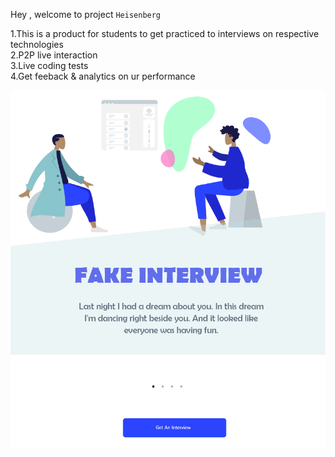 Hey , welcome to project `Heisenberg`

1.This is a product for students to get practiced to interviews on respective technologies  
2.P2P live interaction  
3.Live coding tests  
4.Get feeback & analytics on ur performance  

![alt text](https://github.com/Raviezz/heisenberg/blob/master/src/assets/images/landing_image.png?raw=true)

